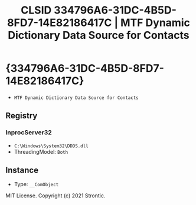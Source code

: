 ﻿---
title: "CLSID 334796A6-31DC-4B5D-8FD7-14E82186417C | MTF Dynamic Dictionary Data Source for Contacts"
excerpt: What is COM-Object CLSID 334796A6-31DC-4B5D-8FD7-14E82186417C?
---

# {334796A6-31DC-4B5D-8FD7-14E82186417C}

* `MTF Dynamic Dictionary Data Source for Contacts`

## Registry


### InprocServer32

* `C:\Windows\System32\DDDS.dll`
* ThreadingModel: `Both`

## Instance

* Type: `__ComObject`

MIT License. Copyright (c) 2021 Strontic.


